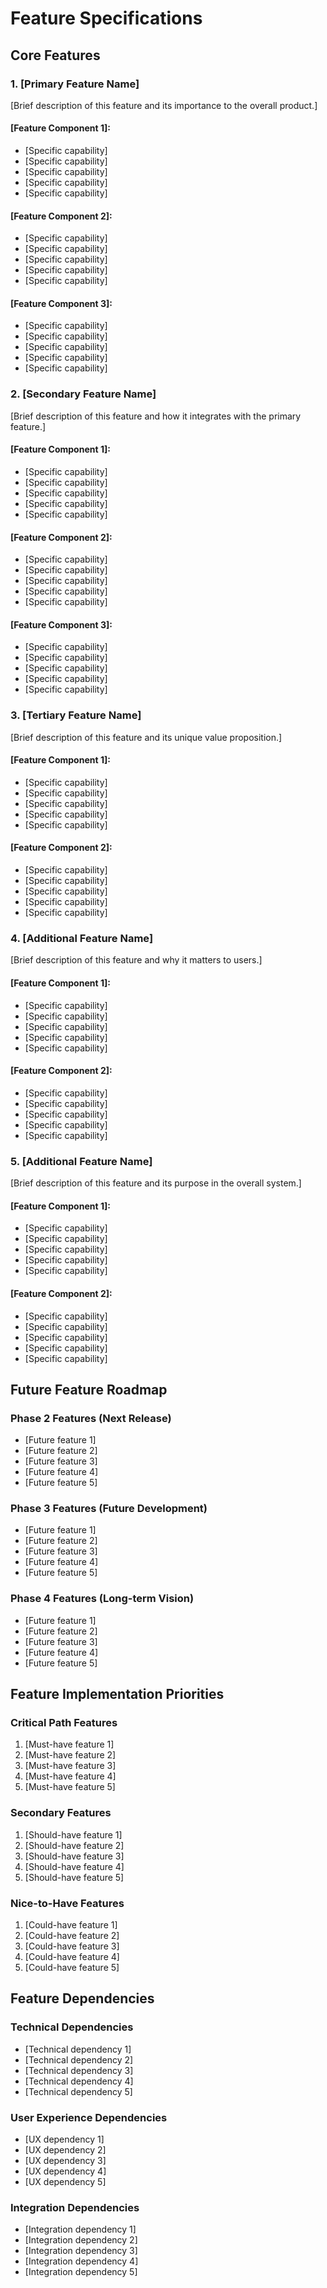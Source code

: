 # Feature Specifications

## Core Features

### 1. [Primary Feature Name]

[Brief description of this feature and its importance to the overall product.]

#### [Feature Component 1]:
- [Specific capability]
- [Specific capability]
- [Specific capability]
- [Specific capability]
- [Specific capability]

#### [Feature Component 2]:
- [Specific capability]
- [Specific capability]
- [Specific capability]
- [Specific capability]
- [Specific capability]

#### [Feature Component 3]:
- [Specific capability]
- [Specific capability]
- [Specific capability]
- [Specific capability]
- [Specific capability]

### 2. [Secondary Feature Name]

[Brief description of this feature and how it integrates with the primary feature.]

#### [Feature Component 1]:
- [Specific capability]
- [Specific capability]
- [Specific capability]
- [Specific capability]
- [Specific capability]

#### [Feature Component 2]:
- [Specific capability]
- [Specific capability]
- [Specific capability]
- [Specific capability]
- [Specific capability]

#### [Feature Component 3]:
- [Specific capability]
- [Specific capability]
- [Specific capability]
- [Specific capability]
- [Specific capability]

### 3. [Tertiary Feature Name]

[Brief description of this feature and its unique value proposition.]

#### [Feature Component 1]:
- [Specific capability]
- [Specific capability]
- [Specific capability]
- [Specific capability]
- [Specific capability]

#### [Feature Component 2]:
- [Specific capability]
- [Specific capability]
- [Specific capability]
- [Specific capability]
- [Specific capability]

### 4. [Additional Feature Name]

[Brief description of this feature and why it matters to users.]

#### [Feature Component 1]:
- [Specific capability]
- [Specific capability]
- [Specific capability]
- [Specific capability]
- [Specific capability]

#### [Feature Component 2]:
- [Specific capability]
- [Specific capability]
- [Specific capability]
- [Specific capability]
- [Specific capability]

### 5. [Additional Feature Name]

[Brief description of this feature and its purpose in the overall system.]

#### [Feature Component 1]:
- [Specific capability]
- [Specific capability]
- [Specific capability]
- [Specific capability]
- [Specific capability]

#### [Feature Component 2]:
- [Specific capability]
- [Specific capability]
- [Specific capability]
- [Specific capability]
- [Specific capability]

## Future Feature Roadmap

### Phase 2 Features (Next Release)
- [Future feature 1]
- [Future feature 2]
- [Future feature 3]
- [Future feature 4]
- [Future feature 5]

### Phase 3 Features (Future Development)
- [Future feature 1]
- [Future feature 2]
- [Future feature 3]
- [Future feature 4]
- [Future feature 5]

### Phase 4 Features (Long-term Vision)
- [Future feature 1]
- [Future feature 2]
- [Future feature 3]
- [Future feature 4]
- [Future feature 5]

## Feature Implementation Priorities

### Critical Path Features
1. [Must-have feature 1]
2. [Must-have feature 2]
3. [Must-have feature 3]
4. [Must-have feature 4]
5. [Must-have feature 5]

### Secondary Features
1. [Should-have feature 1]
2. [Should-have feature 2]
3. [Should-have feature 3]
4. [Should-have feature 4]
5. [Should-have feature 5]

### Nice-to-Have Features
1. [Could-have feature 1]
2. [Could-have feature 2]
3. [Could-have feature 3]
4. [Could-have feature 4]
5. [Could-have feature 5]

## Feature Dependencies

### Technical Dependencies
- [Technical dependency 1]
- [Technical dependency 2]
- [Technical dependency 3]
- [Technical dependency 4]
- [Technical dependency 5]

### User Experience Dependencies
- [UX dependency 1]
- [UX dependency 2]
- [UX dependency 3]
- [UX dependency 4]
- [UX dependency 5]

### Integration Dependencies
- [Integration dependency 1]
- [Integration dependency 2]
- [Integration dependency 3]
- [Integration dependency 4]
- [Integration dependency 5]
